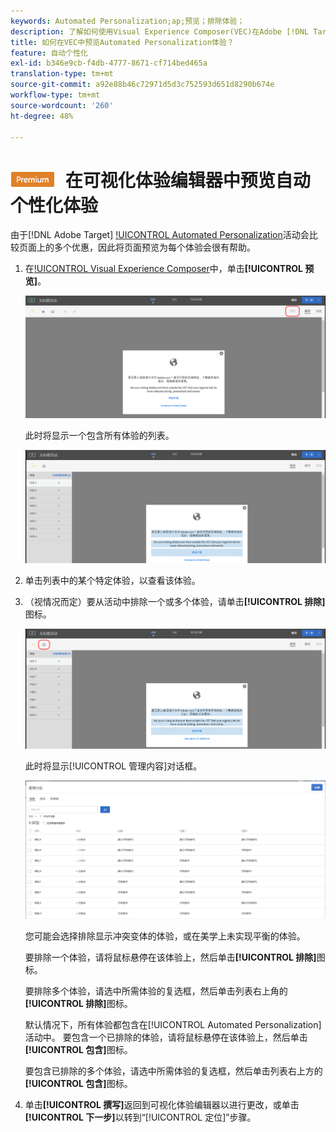 ```yaml
---
keywords: Automated Personalization;ap;预览；排除体验；
description: 了解如何使用Visual Experience Composer(VEC)在Adobe [!DNL Target] 的Automated Personalization(AP)活动中预览每个体验。
title: 如何在VEC中预览Automated Personalization体验？
feature: 自动个性化
exl-id: b346e9cb-f4db-4777-8671-cf714bed465a
translation-type: tm+mt
source-git-commit: a92e88b46c72971d5d3c752593d651d8290b674e
workflow-type: tm+mt
source-wordcount: '260'
ht-degree: 48%

---
```


# ![PREMIUM](/help/assets/premium.png) 在可视化体验编辑器中预览自动个性化体验

由于[!DNL Adobe Target] [!UICONTROL Automated Personalization](AP)活动会比较页面上的多个优惠，因此将页面预览为每个体验会很有帮助。

1. 在[!UICONTROL Visual Experience Composer](VEC)中，单击&#x200B;**[!UICONTROL 预览]**。

   ![“预览”图标](/help/c-activities/t-automated-personalization/assets/preview.png)

   此时将显示一个包含所有体验的列表。

   ![预览体验](/help/c-activities/t-automated-personalization/assets/ap_preview-new.png)

1. 单击列表中的某个特定体验，以查看该体验。

1. （视情况而定）要从活动中排除一个或多个体验，请单击&#x200B;**[!UICONTROL 排除]**&#x200B;图标。

   ![“排除”图标](/help/c-activities/t-automated-personalization/assets/ap_exclude-new.png)

   此时将显示[!UICONTROL 管理内容]对话框。

   ![“管理内容”对话框](/help/c-activities/t-automated-personalization/assets/preview-exclude.png)

   您可能会选择排除显示冲突变体的体验，或在美学上未实现平衡的体验。

   要排除一个体验，请将鼠标悬停在该体验上，然后单击&#x200B;**[!UICONTROL 排除]**&#x200B;图标。

   要排除多个体验，请选中所需体验的复选框，然后单击列表右上角的&#x200B;**[!UICONTROL 排除]**&#x200B;图标。

   默认情况下，所有体验都包含在[!UICONTROL Automated Personalization]活动中。 要包含一个已排除的体验，请将鼠标悬停在该体验上，然后单击&#x200B;**[!UICONTROL 包含]**&#x200B;图标。

   要包含已排除的多个体验，请选中所需体验的复选框，然后单击列表右上方的&#x200B;**[!UICONTROL 包含]**&#x200B;图标。

1. 单击&#x200B;**[!UICONTROL 撰写]**&#x200B;返回到可视化体验编辑器以进行更改，或单击&#x200B;**[!UICONTROL 下一步]**&#x200B;以转到“[!UICONTROL 定位]”步骤。
